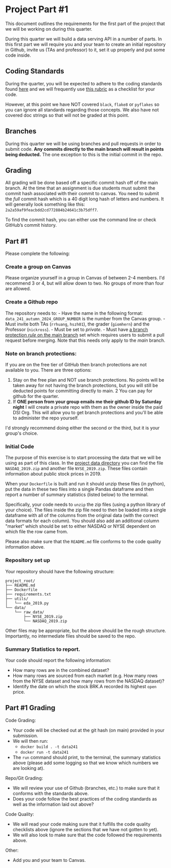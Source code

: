 # Project Part #1

This document outlines the requirements for the first part of the project that we will be working on during this quarter. 

During this quarter we will build a data serving API in a number of parts. In this first part we will require you and your team to create an initial repository in Github, invite us (TAs and professor) to it, set it up properly and put some code inside.

## Coding Standards

During the quarter, you will be expected to adhere to the coding standards found [here](https://github.com/dsi-clinic/the-clinic/blob/main/coding-standards/coding-standards.md) and we will frequently use [this rubric](https://github.com/dsi-clinic/the-clinic/blob/main/rubrics/final-technical-cleanup.md) as a checklist for your code.

However, at this point we have NOT covered `black`, `flake8` or `pyflakes` so you can ignore all standards regarding those concepts. We also have not covered doc strings so that will not be graded at this point.

## Branches

During this quarter we will be using branches and pull requests in order to submit code. **Any commits directly to the main branch will result in points being deducted.** The one exception to this is the initial commit in the repo.

## Grading

All grading will be done based off a specific commit hash off of the main branch. At the time that an assignment is due students must submit the commit hash associated with their commit to canvas. You need to submit the _full_ commit hash which is a 40 digit long hash of letters and numbers. It will generally look something like this: `2a2a59af9feacbdd2cd772884b24641c3b75dff7`.

To find the commit hash, you can either use the command line or check GitHub’s commit history.

## Part #1

Please complete the following:

### Create a group on Canvas

Please organize yourself in a group in Canvas of between 2-4 members. I'd recommend 3 or 4, but will allow down to two. No groups of more than four are allowed. 

### Create a Github repo

The repository needs to:
    - Have the name in the following format: `data_241_autumn_2024_GROUP_NUMBER` is the number from the Canvas group.
    - Must invite both TAs (`rrhuang`, `hszh01`), the grader (`giomhern`) and the Professor (`nickross`).
    - Must be set to _private_.
    - Must have [a branch protection _rule_ on the main branch](https://docs.github.com/en/repositories/configuring-branches-and-merges-in-your-repository/managing-protected-branches/managing-a-branch-protection-rule) set which requires users to submit a pull request before merging. Note that this needs only apply to the _main_ branch.

### Note on branch protections:

If you are on the free tier of GitHub then branch protections are not available to you. There are three options:
  1. Stay on the free plan and NOT use branch protections. No points will be taken away for not having the branch protections, but you will still be deducted points for committing directly to main.
  2 You can pay for github for the quarter.
  3. If **ONE person from your group emails me their github ID by Saturday night** I will create a private repo with them as the owner inside the paid DSI Org. This will allow you to get branch protections and you'll be able to administer the repo yourself.

I'd strongly recommend doing either the second or the third, but it is your group's choice.

### Initial Code

The purpose of this exercise is to start processing the data that we will be using as part of this class. In the [project data directory](../project_data/) you can find the file `NASDAQ_2019.zip` and another file `NYSE_2019.zip`. These files contain information about public stock prices in 2019.

When your `Dockerfile` is built and run it should unzip these files (in python), put the data in these two files into a single Pandas dataframe and then report a number of summary statistics (listed below) to the terminal. 

Specifically, your code needs to `unzip` the zip files (using a python library of your choice). The files inside the zip file need to then be loaded into a single dataframe with all of the columns from the original data (with the correct data formats for each column). You should also add an additional column "market" which should be set to either NASDAQ or NYSE dependent on which file the row came from.

Please also make sure that the `README.md` file conforms to the code quality information above. 

### Repository set up

Your repository should have the following structure:

```
project_root/
├── README.md
├── Dockerfile
├── requirements.txt
├── utils/
│   └── eda_2019.py
└── data/
    └── raw_data/
        ├── NYSE_2019.zip
        └── NASDAQ_2019.zip
```

Other files may be appropriate, but the above should be the rough structure. Importantly, no intermediate files should be saved to the repo.

### Summary Statistics to report. 

Your code should report the following information:

* How many rows are in the combined dataset?
* How many rows are sourced from each market (e.g. How many rows from the NYSE dataset and how many rows from the NASDAQ dataset)? 
* Identify the date on which the stock BRK.A recorded its highest `open` price.

## Part #1 Grading

Code Grading:
  - Your code will be checked out at the git hash (on main) provided in your submission.
  - We will then run:
    - `docker build . -t data241` 
    - `docker run -t data241`
  - The `run` command should print, to the terminal, the summary statistics above (please add some logging so that we know which numbers we are looking at).

Repo/Git Grading:
  - We will review your use of Github (branches, etc.) to make sure that it conforms with the standards above.
  - Does your code follow the best practices of the coding standards as well as the information laid out above?

Code Quality:
  - We will read your code making sure that it fulfills the code quality checklists above (ignore the sections that we have not gotten to yet).
  - We will also look to make sure that the code followed the requirements above.

Other:
  - Add you and your team to Canvas.